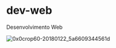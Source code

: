 # dev-web
Desenvolvimento Web




![0x0crop60-20180122_5a6609344561d](https://user-images.githubusercontent.com/49026950/55530567-023d8e00-567d-11e9-9417-7e04e991fb8c.png)
